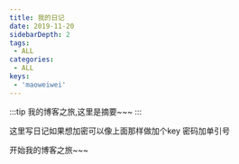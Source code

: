 ```yaml
---
title: 我的日记
date: 2019-11-20
sidebarDepth: 2
tags:
 - ALL
categories:
 - ALL
keys:
 - 'maoweiwei'
---
```


:::tip
我的博客之旅,这里是摘要~~~
:::

<!-- more -->

这里写日记如果想加密可以像上面那样做加个key 密码加单引号

开始我的博客之旅~~~

